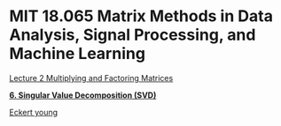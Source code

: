 # MIT 18.065 Matrix Methods in Data Analysis, Signal Processing, and Machine Learning

[Lecture 2 Multiplying and Factoring Matrices](MIT%2018%20065%20Matrix%20Methods%20in%20Data%20Analysis,%20Signal%2006b8a1fe738744d0890b812702c5cd60/Lecture%202%20Multiplying%20and%20Factoring%20Matrices%20b9d1b83833ff41bfbebb0f3a5495b7f8.md)

[**6. Singular Value Decomposition (SVD)**](MIT%2018%20065%20Matrix%20Methods%20in%20Data%20Analysis,%20Signal%2006b8a1fe738744d0890b812702c5cd60/6%20Singular%20Value%20Decomposition%20(SVD)%20aac6817bcf4547e79570583729bd4073.md)

[Eckert young](MIT%2018%20065%20Matrix%20Methods%20in%20Data%20Analysis,%20Signal%2006b8a1fe738744d0890b812702c5cd60/Eckert%20young%20963d615e28b84275813faa787863d3c0.md)
